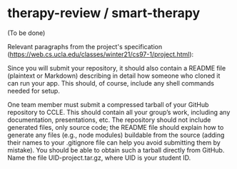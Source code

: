 # therapy-review / smart-therapy

(To be done)

Relevant paragraphs from the project's specification
(https://web.cs.ucla.edu/classes/winter21/cs97-1/project.html):

Since you will submit your repository, it should also contain a README file (plaintext or 
Markdown) describing in detail how someone who cloned it can run your app. This should, of course,
include any shell commands needed for setup.

One team member must submit a compressed tarball of your GitHub repository to CCLE. This should 
contain all your group’s work, including any documentation, presentations, etc. The repository 
should not include generated files, only source code; the README file should explain how to 
generate any files (e.g., node modules) buildable from the source (adding their names to your 
.gitignore file can help you avoid submitting them by mistake). You should be able to obtain 
such a tarball directly from GitHub. 
Name the file UID-project.tar.gz, where UID is your student ID.
